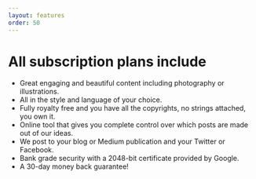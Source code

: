 ```yaml
---
layout: features
order: 50
---
```


# All subscription plans include

- Great engaging and beautiful content including photography or illustrations.
- All in the style and language of your choice.
- Fully royalty free and you have all the copyrights, no strings attached, you own it.
- Online tool that gives you complete control over which posts are made out of our ideas.
- We post to your blog or Medium publication and your Twitter or Facebook.
- Bank grade security with a 2048-bit certificate provided by Google.
- A 30-day money back guarantee!
